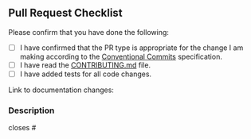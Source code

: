 ## Pull Request Checklist

Please confirm that you have done the following:

- [ ] I have confirmed that the PR type is appropriate for the change I am making according to
  the [Conventional Commits](https://www.conventionalcommits.org/en/v1.0.0/) specification.
- [ ] I have read the [CONTRIBUTING.md](CONTRIBUTING.md) file.
- [ ] I have added tests for all code changes.

Link to documentation changes:
### Description
<!-- Please describe your changes here. -->


closes #<issue you are addressing>
